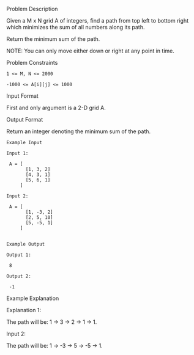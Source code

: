 Problem Description

Given a M x N grid A of integers, find a path from top left to bottom right which minimizes the sum of all numbers along its path.

Return the minimum sum of the path.

NOTE: You can only move either down or right at any point in time.



Problem Constraints
    
    1 <= M, N <= 2000
    
    -1000 <= A[i][j] <= 1000



Input Format

First and only argument is a 2-D grid A.



Output Format

Return an integer denoting the minimum sum of the path.



    Example Input
    
    Input 1:
    
     A = [
           [1, 3, 2]
           [4, 3, 1]
           [5, 6, 1]
         ]
    
    Input 2:
    
     A = [
           [1, -3, 2]
           [2, 5, 10]
           [5, -5, 1]
         ]
    
    
    Example Output
    
    Output 1:
    
     8
    
    Output 2:
    
     -1


Example Explanation

Explanation 1:

 The path will be: 1 -> 3 -> 2 -> 1 -> 1.

Input 2:

 The path will be: 1 -> -3 -> 5 -> -5 -> 1.